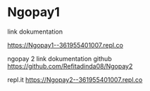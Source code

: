 # Ngopay1
link dokumentation

https://Ngopay1--361955401007.repl.co

ngopay 2
link dokumentation
github
https://github.com/Refitadinda08/Ngopay2

repl.it
https://Ngopay2--361955401007.repl.co


